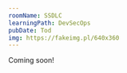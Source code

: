 ```yaml
---
roomName: SSDLC
learningPath: DevSecOps
pubDate: Tod
img: https://fakeimg.pl/640x360
---
```


Coming soon!
